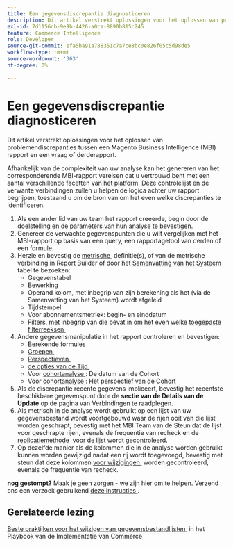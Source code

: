 ```yaml
---
title: Een gegevensdiscrepantie diagnosticeren
description: Dit artikel verstrekt oplossingen voor het oplossen van problemendiscrepanties tussen een Magento Business Intelligence (MBI) rapport en een vraag of derderapport.
exl-id: 7d1156cb-9e9b-4426-a0ca-8890b815c245
feature: Commerce Intelligence
role: Developer
source-git-commit: 1fa5ba91a788351c7a7ce8bc0e826f05c5d98de5
workflow-type: tm+mt
source-wordcount: '363'
ht-degree: 0%

---
```


# Een gegevensdiscrepantie diagnosticeren

Dit artikel verstrekt oplossingen voor het oplossen van problemendiscrepanties tussen een Magento Business Intelligence (MBI) rapport en een vraag of derderapport.

Afhankelijk van de complexiteit van uw analyse kan het genereren van het corresponderende MBI-rapport vereisen dat u vertrouwd bent met een aantal verschillende facetten van het platform. Deze controlelijst en de verwante verbindingen zullen u helpen de logica achter uw rapport begrijpen, toestaand u om de bron van om het even welke discrepanties te identificeren.

1. Als een ander lid van uw team het rapport creeerde, begin door de doelstelling en de parameters van hun analyse te bevestigen.
1. Genereer de verwachte gegevenspunten die u wilt vergelijken met het MBI-rapport op basis van een query, een rapportagetool van derden of een formule.
1. Herzie en bevestig de [&#x200B; metrische &#x200B;](https://experienceleague.adobe.com/docs/commerce-business-intelligence/mbi/build/reports/ess-manage-data-metrics.html?lang=nl-NL) definitie(s), of van de metrische verbinding in Report Builder of door het [&#x200B; Samenvatting van het Systeem &#x200B;](https://support.magento.com/hc/en-us/articles/360016730971-Understand-View-definitions-of-metrics-filters-columns-and-column-references-in-the-System-Summary) tabel te bezoeken:
   * Gegevenstabel
   * Bewerking
   * Operand kolom, met inbegrip van zijn berekening als het (via de Samenvatting van het Systeem) wordt afgeleid
   * Tijdstempel
   * Voor abonnementsmetriek: begin- en einddatum
   * Filters, met inbegrip van die bevat in om het even welke [&#x200B; toegepaste filterreeksen &#x200B;](https://experienceleague.adobe.com/docs/commerce-business-intelligence/mbi/build/reports/ess-manage-data-filters.html?lang=nl-NL)
1. Andere gegevensmanipulatie in het rapport controleren en bevestigen:
   * Berekende formules
   * [&#x200B; Groepen &#x200B;](https://experienceleague.adobe.com/docs/commerce-business-intelligence/mbi/tutorials/using-visual-report-builder.html?lang=nl-NL#groupby)
   * [&#x200B; Perspectieven &#x200B;](https://experienceleague.adobe.com/docs/commerce-business-intelligence/mbi/tutorials/using-visual-report-builder.html?lang=nl-NL)
   * [&#x200B; de opties van de Tijd &#x200B;](https://experienceleague.adobe.com/docs/commerce-business-intelligence/mbi/tutorials/using-visual-report-builder.html?lang=nl-NL)
   * Voor [&#x200B; cohortanalyse &#x200B;](https://support.magento.com/hc/en-us/articles/360016504632-Create-cohort-analysis): De datum van de Cohort
   * Voor [&#x200B; cohortanalyse &#x200B;](https://support.magento.com/hc/en-us/articles/360016504632-Create-cohort-analysis): Het perspectief van de Cohort
1. Als de discrepantie recente gegevens impliceert, bevestig het recentste beschikbare gegevenspunt door de **sectie van de Details van de Update** op de pagina van Verbindingen te raadplegen.
1. Als metrisch in de analyse wordt gebruikt op een lijst van uw gegevensbestand wordt voortgebouwd waar de rijen ooit van die lijst worden geschrapt, bevestig met het MBI Team van de Steun dat de lijst voor geschrapte rijen, evenals de frequentie van recheck en de [&#x200B; replicatiemethode &#x200B;](https://experienceleague.adobe.com/docs/commerce-business-intelligence/mbi/best-practices/data/opt-db-analysis.html?lang=nl-NL) voor de lijst wordt gecontroleerd.
1. Op dezelfde manier als de kolommen die in de analyse worden gebruikt kunnen worden gewijzigd nadat een rij wordt toegevoegd, bevestig met steun dat deze kolommen [&#x200B; voor wijzigingen &#x200B;](https://experienceleague.adobe.com/docs/commerce-business-intelligence/mbi/analyze/warehouse-manager/cfg-data-rechecks.html?lang=nl-NL) worden gecontroleerd, evenals de frequentie van recheck.

**nog gestompt?** Maak je geen zorgen - we zijn hier om te helpen. Verzend ons een verzoek gebruikend [&#x200B; deze instructies &#x200B;](/help/troubleshooting/miscellaneous/mbi-data-discrepancies.md).

## Gerelateerde lezing

[&#x200B; Beste praktijken voor het wijzigen van gegevensbestandlijsten &#x200B;](https://experienceleague.adobe.com/nl/docs/commerce-operations/implementation-playbook/best-practices/development/modifying-core-and-third-party-tables#why-adobe-recommends-avoiding-modifications) in het Playbook van de Implementatie van Commerce
